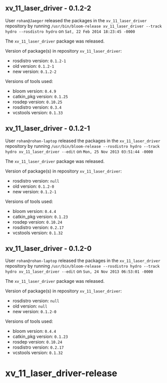 ## xv_11_laser_driver - 0.1.2-2

User `rohan@Jaeger` released the packages in the `xv_11_laser_driver` repository by running `/usr/bin/bloom-release xv_11_laser_driver --track hydro --rosdistro hydro` on `Sat, 22 Feb 2014 18:23:45 -0000`

The `xv_11_laser_driver` package was released.

Version of package(s) in repository `xv_11_laser_driver`:
- rosdistro version: `0.1.2-1`
- old version: `0.1.2-1`
- new version: `0.1.2-2`

Versions of tools used:
- bloom version: `0.4.9`
- catkin_pkg version: `0.1.25`
- rosdep version: `0.10.25`
- rosdistro version: `0.3.4`
- vcstools version: `0.1.33`


## xv_11_laser_driver - 0.1.2-1

User `rohan@rohan-laptop` released the packages in the `xv_11_laser_driver` repository by running `/usr/bin/bloom-release --rosdistro hydro --track hydro xv_11_laser_driver --edit` on `Mon, 25 Nov 2013 03:51:44 -0000`

The `xv_11_laser_driver` package was released.

Version of package(s) in repository `xv_11_laser_driver`:
- rosdistro version: `null`
- old version: `0.1.2-0`
- new version: `0.1.2-1`

Versions of tools used:
- bloom version: `0.4.4`
- catkin_pkg version: `0.1.23`
- rosdep version: `0.10.24`
- rosdistro version: `0.2.17`
- vcstools version: `0.1.32`


## xv_11_laser_driver - 0.1.2-0

User `rohan@rohan-laptop` released the packages in the `xv_11_laser_driver` repository by running `/usr/bin/bloom-release --rosdistro hydro --track hydro xv_11_laser_driver --edit` on `Sun, 24 Nov 2013 06:53:01 -0000`

The `xv_11_laser_driver` package was released.

Version of package(s) in repository `xv_11_laser_driver`:
- rosdistro version: `null`
- old version: `null`
- new version: `0.1.2-0`

Versions of tools used:
- bloom version: `0.4.4`
- catkin_pkg version: `0.1.23`
- rosdep version: `0.10.24`
- rosdistro version: `0.2.17`
- vcstools version: `0.1.32`


xv_11_laser_driver-release
==========================
